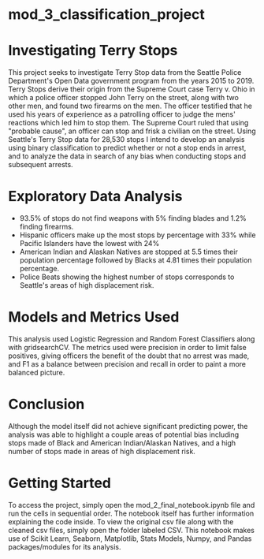 # mod_3_classification_project

# Investigating Terry Stops
This project seeks to investigate Terry Stop data from the Seattle Police Department's Open Data government program from the years 2015 to 2019. Terry Stops derive their origin from the Supreme Court case Terry v. Ohio in which a police officer stopped John Terry on the street, along with two other men, and found two firearms on the men. The officer testified that he used his years of experience as a patrolling officer to judge the mens' reactions which led him to stop them. The Supreme Court ruled that using "probable cause", an officer can stop and frisk a civilian on the street. Using Seattle's Terry Stop data for 28,530 stops I intend to develop an analysis using binary classification to predict whether or not a stop ends in arrest, and to analyze the data in search of any bias when conducting stops and subsequent arrests.

# Exploratory Data Analysis
- 93.5% of stops do not find weapons with 5% finding blades and 1.2% finding firearms.
- Hispanic officers make up the most stops by percentage with 33% while Pacific Islanders have the lowest with 24%
- American Indian and Alaskan Natives are stopped at 5.5 times their population percentage followed by Blacks at 4.81 times their population percentage.
- Police Beats showing the highest number of stops corresponds to Seattle's areas of high displacement risk.

# Models and Metrics Used
This analysis used Logistic Regression and Random Forest Classifiers along with gridsearchCV. The metrics used were precision in order to limit false positives, giving officers the benefit of the doubt that no arrest was made, and F1 as a balance between precision and recall in order to paint a more balanced picture. 

# Conclusion
Although the model itself did not achieve significant predicting power, the analysis was able to highlight a couple areas of potential bias including stops made of Black and American Indian/Alaskan Natives, and a high number of stops made in areas of high displacement risk. 

# Getting Started
To access the project, simply open the mod_2_final_notebook.ipynb file and run the cells in sequential order. The notebook itself has further information explaining the code inside. To view the original csv file along with the cleaned csv files, simply open the folder labeled CSV. This notebook makes use of Scikit Learn, Seaborn, Matplotlib, Stats Models, Numpy, and Pandas packages/modules for its analysis.
